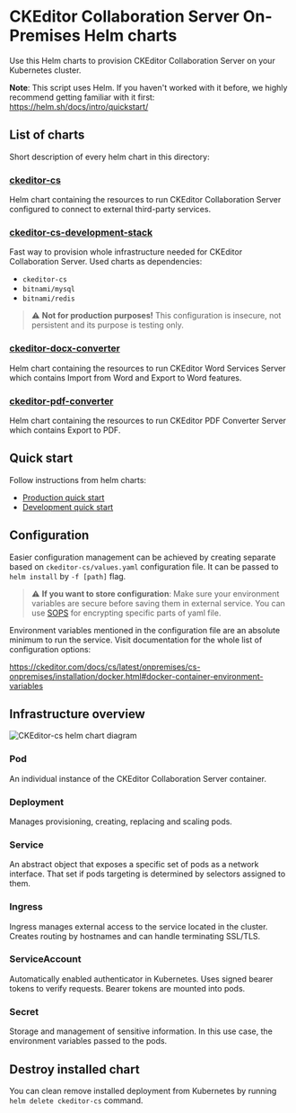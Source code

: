 # CKEditor Collaboration Server On-Premises Helm charts

Use this Helm charts to provision CKEditor Collaboration Server on your
Kubernetes cluster.

**Note**: This script uses Helm. If you haven't worked with it before, we highly
recommend getting familiar with it first: https://helm.sh/docs/intro/quickstart/

## List of charts

Short description of every helm chart in this directory:

### [ckeditor-cs](ckeditor-cs)

Helm chart containing the resources to run CKEditor Collaboration Server
configured to connect to external third-party services.

### [ckeditor-cs-development-stack](ckeditor-cs-development-stack)

Fast way to provision whole infrastructure needed for CKEditor Collaboration
Server. Used charts as dependencies:
- `ckeditor-cs`
- `bitnami/mysql`
- `bitnami/redis`

>:warning: **Not for production purposes!** This configuration is insecure, not
>persistent and its purpose is testing only.

### [ckeditor-docx-converter](ckeditor-docx-converter)

Helm chart containing the resources to run CKEditor Word Services Server
which contains Import from Word and Export to Word features.

### [ckeditor-pdf-converter](ckeditor-pdf-converter)

Helm chart containing the resources to run CKEditor PDF Converter Server
which contains Export to PDF.

## Quick start

Follow instructions from helm charts:
- [Production quick start](ckeditor-cs/README.md#quick-start)
- [Development quick start](ckeditor-cs-development-stack/README.md#quick-start)

## Configuration

Easier configuration management can be achieved by creating separate based on
`ckeditor-cs/values.yaml` configuration file. It can be passed to `helm install`
by `-f [path]` flag.

> :warning: **If you want to store configuration**: Make sure your environment
> variables are secure before saving them in external service. You can use
> [SOPS](https://github.com/mozilla/sops) for encrypting specific parts of yaml
> file.

Environment variables mentioned in the configuration file are an absolute
minimum to run the service. Visit documentation for the whole list of
configuration options:

https://ckeditor.com/docs/cs/latest/onpremises/cs-onpremises/installation/docker.html#docker-container-environment-variables

## Infrastructure overview

![CKEditor-cs helm chart diagram](diagram.jpg)

### Pod

An individual instance of the CKEditor Collaboration Server container.

### Deployment

Manages provisioning, creating, replacing and scaling pods.

### Service

An abstract object that exposes a specific set of pods as a network interface.
That set if pods targeting is determined by selectors assigned to them.

### Ingress

Ingress manages external access to the service located in the cluster. Creates
routing by hostnames and can handle terminating SSL/TLS.

### ServiceAccount

Automatically enabled authenticator in Kubernetes. Uses signed bearer tokens to
verify requests. Bearer tokens are mounted into pods.

### Secret

Storage and management of sensitive information. In this use case, the
environment variables passed to the pods.

## Destroy installed chart
You can clean remove installed deployment from Kubernetes by running `helm
delete ckeditor-cs` command.
